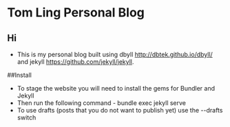 Tom Ling Personal Blog
=====

## Hi
- This is my personal blog built using dbyll http://dbtek.github.io/dbyll/ and jekyll https://github.com/jekyll/jekyll.

##Install 

- To stage the website you will need to install the gems for Bundler and Jekyll
- Then run the following command - bundle exec jekyll serve
- To use drafts (posts that you do not want to publish yet) use the --drafts switch

